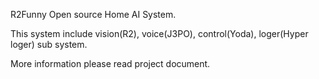 R2Funny Open source Home AI System.

This system include vision(R2), voice(J3PO), control(Yoda), loger(Hyper loger) sub system.

More information please read project document.

